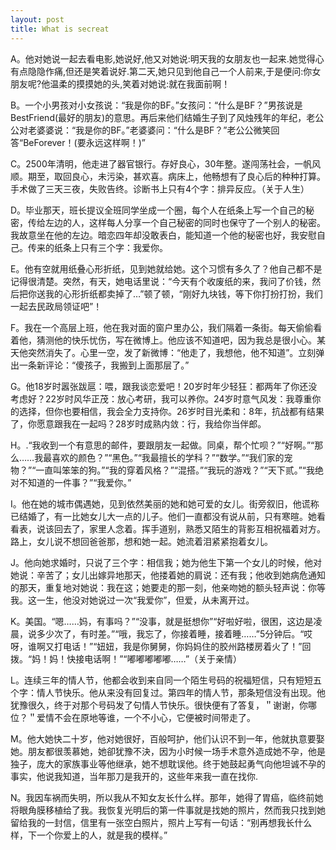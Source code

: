 ```yaml
---
layout: post
title: What is secreat 
---
```

A。他对她说一起去看电影,她说好,他又对她说:明天我的女朋友也一起来.她觉得心有点隐隐作痛,但还是笑着说好.第二天,她只见到他自己一个人前来,于是便问:你女朋友呢?他温柔的摸摸她的头,笑着对她说:就在我面前啊！

B。一个小男孩对小女孩说：“我是你的BF。”女孩问：“什么是BF？”男孩说是BestFriend(最好的朋友)的意思。再后来他们结婚生子到了风烛残年的年纪，老公公对老婆婆说：“我是你的BF。”老婆婆问：“什么是BF？”老公公微笑回答“BeForever！(要永远这样啊！)”

C。2500年清明，他走进了器官银行。存好良心，30年整。遂闯荡社会，一帆风顺。期至，取回良心，未污染，甚欢喜。病床上，他畅想有了良心后的种种打算。手术做了三天三夜，失败告终。诊断书上只有4个字：排异反应。（关于人生）

D。毕业那天，班长提议全班同学坐成一个圈，每个人在纸条上写一个自己的秘密，传给左边的人，这样每人分享一个自己秘密的同时也保守了一个别人的秘密。我故意坐在他的左边。暗恋四年却没敢表白，能知道一个他的秘密也好，我安慰自己。传来的纸条上只有三个字：我爱你。

E。他有空就用纸叠心形折纸，见到她就给她。这个习惯有多久了？他自己都不是记得很清楚。突然，有天，她电话里说：“今天有个收废纸的来，我问了价钱，然后把你送我的心形折纸都卖掉了…”顿了顿，“刚好九块钱，等下你打扮打扮，我们一起去民政局领证吧”！

F。我在一个高层上班，他在我对面的窗户里办公，我们隔着一条街。每天偷偷看着他，猜测他的快乐忧伤，写在微博上。他应该不知道吧，因为我总是很小心。某天他突然消失了。心里一空，发了新微博：“他走了，我想他，他不知道”。立刻弹出一条新评论：“傻孩子，我搬到上面那层了。”

G。他18岁时嚣张跋扈：喂，跟我谈恋爱吧！20岁时年少轻狂：都两年了你还没考虑好？22岁时风华正茂：放心考研，我可以养你。24岁时意气风发：我尊重你的选择，但你也要相信，我会全力支持你。26岁时目光柔和：8年，抗战都有结果了，你愿意跟我在一起吗？28岁时成熟内敛：行，我给你当伴郎。

H。.“我收到一个有意思的邮件，要跟朋友一起做。同桌，帮个忙呗？”“好啊。”“那么……我最喜欢的颜色？”“黑色。”“我最擅长的学科？”“数学。”“我们家的宠物？”“一直叫笨笨的狗。”“我的穿着风格？”“混搭。”“我玩的游戏？”“天下贰。”“我绝对不知道的一件事？”“我爱你。”

I。他在她的城市偶遇她，见到依然美丽的她和她可爱的女儿。街旁叙旧，他谎称已结婚了，有一比她女儿大一点的儿子。他们一直都没有说从前，只有寒暄。她看看表，说该回去了，家里人念着。挥手道别，熟悉又陌生的背影互相祝福着对方。路上，女儿说不想回爸爸那，想和她一起。她流着泪紧紧抱着女儿。

J。他向她求婚时，只说了三个字：相信我；她为他生下第一个女儿的时候，他对她说：辛苦了；女儿出嫁异地那天，他搂着她的肩说：还有我；他收到她病危通知的那天，重复地对她说：我在这；她要走的那一刻，他亲吻她的额头轻声说：你等我。这一生，他没对她说过一次“我爱你”，但爱，从未离开过。

K。美国。“嗯……妈，有事吗？”“没事，就是挺想你”“好啦好啦，很困，这边是凌晨，说多少次了，有时差。”“哦，我忘了，你接着睡，接着睡……”5分钟后。“哎呀，谁啊又打电话！”“妞妞，我是你舅舅，你妈妈住的胶州路楼房着火了！”回拨。“妈！妈！快接电话啊！”“嘟嘟嘟嘟嘟……”（关于亲情）

L。连续三年的情人节，他都会收到来自同一个陌生号码的祝福短信，只有短短五个字：情人节快乐。他从来没有回复过。第四年的情人节，那条短信没有出现。他犹豫很久，终于对那个号码发了句情人节快乐。很快便有了答复，＂谢谢，你哪位？＂爱情不会在原地等谁，一个不小心，它便被时间带走了。

M。他大她快二十岁，他对她很好，百般呵护，他们认识不到一年，他就执意要娶她。朋友都很羡慕她，她卻犹豫不決，因为小时候一场手术意外造成她不孕，他是独子，庞大的家族事业等他继承，她不想耽误他。终于她鼓起勇气向他坦诚不孕的事实，他说我知道，当年那刀是我开的，这些年来我一直在找你.

N。我因车祸而失明，所以我从不知女友长什么样。那年，她得了胃癌，临终前她将眼角膜移植给了我。我恢复光明后的第一件事就是找她的照片，然而我只找到她留给我的一封信，信里有一张空白照片，照片上写有一句话：“别再想我长什么样，下一个你爱上的人，就是我的模样。”

